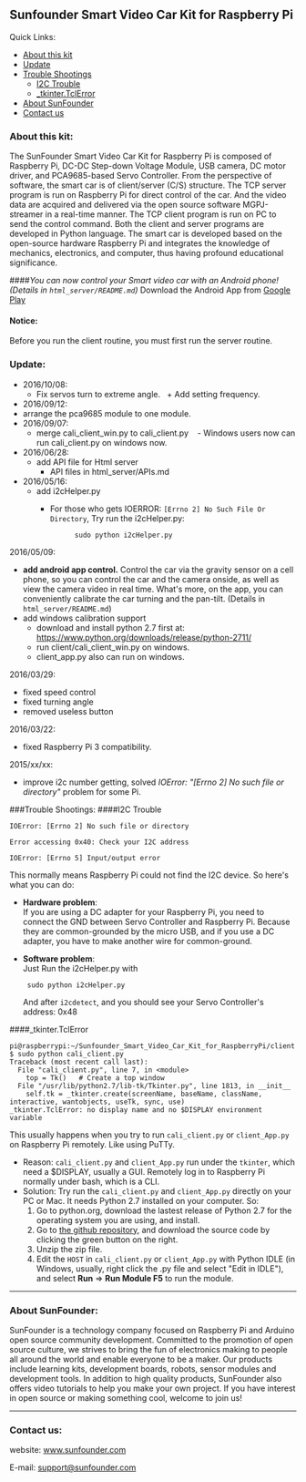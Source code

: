 ## Sunfounder Smart Video Car Kit for Raspberry Pi

Quick Links:

 * [About this kit](#about_this_kit)
 * [Update](#update)
 * [Trouble Shootings](#trouble)
    * [I2C Trouble](#i2c_trouble)
    * [_tkinter.TclError](#tkinter.tclerror)
 * [About SunFounder](#about_sunfounder)
 * [Contact us](#contact_us)

<a id="about_this_kit"></a>
### About this kit:
The SunFounder Smart Video Car Kit for Raspberry Pi is composed of Raspberry Pi, DC-DC Step-down Voltage Module, USB camera, DC motor driver, and PCA9685-based Servo Controller. From the perspective of software, the smart car is of client/server (C/S) structure. The TCP server program is run on Raspberry Pi for direct control of the car. And the video data are acquired and delivered via the open source software MGPJ-streamer in a real-time manner. The TCP client program is run on PC to send the control command. Both the client and server programs are developed in Python language. The smart car is developed based on the open-source hardware Raspberry Pi and integrates the knowledge of mechanics, electronics, and computer, thus having profound educational significance. 

####*You can now control your Smart video car with an Android phone! (Details in `html_server/README.md`)*
Download the Android App from [Google Play](https://play.google.com/store/apps/details?id=appinventor.ai_cavonxx.SunFounder_Smart_Video_Car)

#### Notice:
Before you run the client routine, you must first run the server routine.

<a id="update"></a>
### Update:
- 2016/10/08:
  - Fix servos turn to extreme angle.
    + Add setting frequency.
- 2016/09/12:
 - arrange the pca9685 module to one module.
- 2016/09/07:
  - merge cali_client_win.py to cali_client.py
    - Windows users now can run cali_client.py on windows now.
- 2016/06/28:
  - add API file for Html server
    - API files in html_server/APIs.md
- 2016/05/16:
  - add i2cHelper.py
    - For those who gets IOERROR: `[Errno 2] No Such File Or Directory`, Try run the i2cHelper.py:

                sudo python i2cHelper.py

2016/05/09:
 - **add android app control.** 
	Control the car via the gravity sensor on a cell phone, so you can control the car and the camera onside, as well as view the camera video in real time. What's more, on the app, you can conveniently calibrate the car turning and the pan-tilt. (Details in `html_server/README.md`)
 - add windows calibration support
 	- download and install python 2.7 first at: https://www.python.org/downloads/release/python-2711/
 	- run client/cali_client_win.py on windows.
 	- client_app.py also can run on windows.

2016/03/29:
 - fixed speed control
 - fixed turning angle
 - removed useless button

2016/03/22:
 - fixed Raspberry Pi 3 compatibility.

2015/xx/xx:
 - improve i2c number getting, 
solved *IOError: "[Errno 2] No such file or directory"* problem for some Pi.

<a id="trouble"></a>
###Trouble Shootings:
<a id="i2c_trouble"></a>
####I2C Trouble

	IOError: [Errno 2] No such file or directory
	
	Error accessing 0x40: Check your I2C address
	
	IOError: [Errno 5] Input/output error

This normally means Raspberry Pi could not find the I2C device. So here's what you can do:
 - **Hardware problem**:<br>
 	If you are using a DC adapter for your Raspberry Pi, you need to connect the GND between Servo Controller and Raspberry Pi. Because they are common-grounded by the micro USB, and if you use a DC adapter, you have to make another wire for common-ground.
 - **Software problem**:<br>
 	Just Run the i2cHelper.py with

 		sudo python i2cHelper.py
 	And after `i2cdetect`, and you should see your Servo Controller's address: 0x48

<a id="tkinter.tclerror"></a>
####_tkinter.TclError

    pi@raspberrypi:~/Sunfounder_Smart_Video_Car_Kit_for_RaspberryPi/client $ sudo python cali_client.py
    Traceback (most recent call last):
      File "cali_client.py", line 7, in <module>
        top = Tk()   # Create a top window
      File "/usr/lib/python2.7/lib-tk/Tkinter.py", line 1813, in __init__
        self.tk = _tkinter.create(screenName, baseName, className, interactive, wantobjects, useTk, sync, use)
    _tkinter.TclError: no display name and no $DISPLAY environment variable

 This usually happens when you try to run `cali_client.py` or `client_App.py` on Raspberry Pi remotely. Like using PuTTy.
  - Reason:
    `cali_client.py` and `client_App.py` run under the `tkinter`, which need a $DISPLAY, usually a GUI. Remotely log in to Raspberry Pi normally under bash, which is a CLI.
  - Solution:
    Try run the `cali_client.py` and `client_App.py` directly on your PC or Mac. It needs Python 2.7 installed on your computer. So:
    1. Go to python.org, download the lastest release of Python 2.7 for the operating system you are using, and install.
    2. Go to [the github repository](https://github.com/sunfounder/Sunfounder_Smart_Video_Car_Kit_for_RaspberryPi), and download the source code by clicking the green button on the right.
    3. Unzip the zip file.
    4. Edit the `HOST` in `cali_client.py` or `client_App.py` with Python IDLE (in Windows, usually, right click the .py file and select "Edit in IDLE"), and select **Run** => **Run Module   F5** to run the module.

----------------------------------------------
<a id="about_sunfounder"></a>
### About SunFounder:
SunFounder is a technology company focused on Raspberry Pi and Arduino open source community development. Committed to the promotion of open source culture, we strives to bring the fun of electronics making to people all around the world and enable everyone to be a maker. Our products include learning kits, development boards, robots, sensor modules and development tools. In addition to high quality products, SunFounder also offers video tutorials to help you make your own project. If you have interest in open source or making something cool, welcome to join us!

----------------------------------------------
<a id="contact_us"></a>
### Contact us:
website:
	www.sunfounder.com

E-mail:
	support@sunfounder.com
